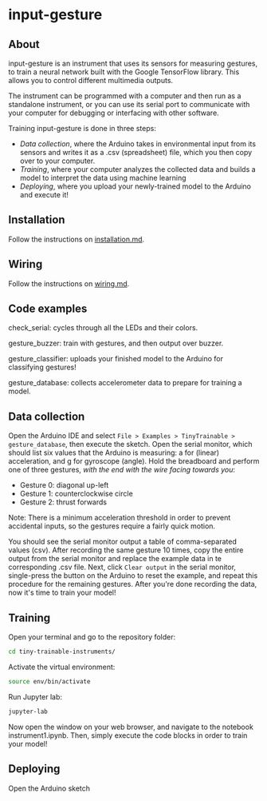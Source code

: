 # input-gesture

## About

input-gesture is an instrument that uses its sensors for measuring gestures, to train a neural network built with the Google TensorFlow library. This allows you to control different multimedia outputs.

The instrument can be programmed with a computer and then run as a standalone instrument, or you can use its serial port to communicate with your computer for debugging or interfacing with other software.

Training input-gesture is done in three steps:

* *Data collection*, where the Arduino takes in environmental input from its sensors and writes it as a .csv (spreadsheet) file, which you then copy over to your computer.
* *Training*, where your computer analyzes the collected data and builds a model to interpret the data using machine learning
* *Deploying*, where you upload your newly-trained model to the Arduino and execute it!

## Installation

Follow the instructions on [installation.md](installation.md).

## Wiring

Follow the instructions on [wiring.md](wiring.md).

## Code examples

check_serial: cycles through all the LEDs and their colors.

gesture_buzzer: train with gestures, and then output over buzzer.

gesture_classifier: uploads your finished model to the Arduino for classifying gestures!

gesture_database: collects accelerometer data to prepare for training a model.

## Data collection

Open the Arduino IDE and select `File > Examples > TinyTrainable > gesture_database`, then execute the sketch. Open the serial monitor, which should list six values that the Arduino is measuring: a for (linear) acceleration, and g for gyroscope (angle). Hold the breadboard and perform one of three gestures, *with the end with the wire facing towards you*:

* Gesture 0: diagonal up-left
* Gesture 1: counterclockwise circle
* Gesture 2: thrust forwards

Note: There is a minimum acceleration threshold in order to prevent accidental inputs, so the gestures require a fairly quick motion.

You should see the serial monitor output a table of comma-separated values (csv). After recording the same gesture 10 times, copy the entire output from the serial monitor and replace the example data in te corresponding .csv file. Next, click ```Clear output``` in the serial monitor, single-press the button on the Arduino to reset the example, and repeat this procedure for the remaining gestures. After you're done recording the data, now it's time to train your model!

## Training

Open your terminal and go to the repository folder:

```bash
cd tiny-trainable-instruments/
```

Activate the virtual environment:

```bash
source env/bin/activate
```

Run Jupyter lab:

```bash
jupyter-lab
```

Now open the window on your web browser, and navigate to the notebook instrument1.ipynb. Then, simply execute the code blocks in order to train your model!

## Deploying

Open the Arduino sketch
